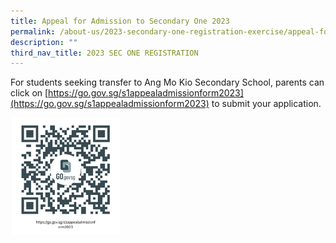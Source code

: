 ```yaml
---
title: Appeal for Admission to Secondary One 2023
permalink: /about-us/2023-secondary-one-registration-exercise/appeal-for-admission-to-secondary-one-2023/
description: ""
third_nav_title: 2023 SEC ONE REGISTRATION
---
```

For students seeking transfer to Ang Mo Kio Secondary School, parents can click on [https://go.gov.sg/s1appealadmissionform2023](https://go.gov.sg/s1appealadmissionform2023)
to submit your application.

<style>  
img {  
  display: block;  
  margin-left: auto;  
  margin-right: auto;  
}  
</style>  
<body><img src="/images/2023%20S1%20Appeal%20admission%20form.png" style="width:35%;">  
  
</body>  
<br>